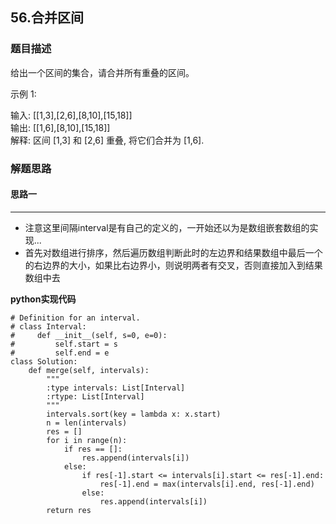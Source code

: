 ## 56.合并区间
### 题目描述
给出一个区间的集合，请合并所有重叠的区间。

示例 1:

输入: [[1,3],[2,6],[8,10],[15,18]]  
输出: [[1,6],[8,10],[15,18]]  
解释: 区间 [1,3] 和 [2,6] 重叠, 将它们合并为 [1,6].

### 解题思路
#### 思路一
****
- 注意这里间隔interval是有自己的定义的，一开始还以为是数组嵌套数组的实现...
- 首先对数组进行排序，然后遍历数组判断此时的左边界和结果数组中最后一个的右边界的大小，如果比右边界小，则说明两者有交叉，否则直接加入到结果数组中去

**python实现代码**
```
# Definition for an interval.
# class Interval:
#     def __init__(self, s=0, e=0):
#         self.start = s
#         self.end = e
class Solution:
    def merge(self, intervals):
        """
        :type intervals: List[Interval]
        :rtype: List[Interval]
        """
        intervals.sort(key = lambda x: x.start)
        n = len(intervals)
        res = []
        for i in range(n):
            if res == []:
                res.append(intervals[i])
            else:
                if res[-1].start <= intervals[i].start <= res[-1].end:
                    res[-1].end = max(intervals[i].end, res[-1].end)
                else:
                    res.append(intervals[i])
        return res
```

